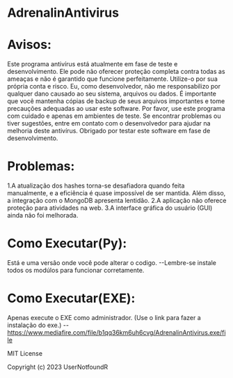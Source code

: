 # AdrenalinAntivirus

# Avisos:

Este programa antivírus está atualmente em fase de teste e desenvolvimento.
Ele pode não oferecer proteção completa contra todas as ameaças e não é garantido que funcione perfeitamente. Utilize-o por sua própria conta e risco.
Eu, como desenvolvedor, não me responsabilizo por qualquer dano causado ao seu sistema, arquivos ou dados.
É importante que você mantenha cópias de backup de seus arquivos importantes e tome precauções adequadas ao usar este software.
Por favor, use este programa com cuidado e apenas em ambientes de teste.
Se encontrar problemas ou tiver sugestões, entre em contato com o desenvolvedor para ajudar na melhoria deste antivírus.
Obrigado por testar este software em fase de desenvolvimento.

# Problemas:
1.A atualização dos hashes torna-se desafiadora quando feita manualmente, e a eficiência é quase impossível de ser mantida. Além disso, a integração com o MongoDB apresenta lentidão.
2.A aplicação não oferece proteção para atividades na web.
3.A interface gráfica do usuário (GUI) ainda não foi melhorada.

# Como Executar(Py):

Está e uma versão onde você pode alterar o codigo. 
--Lembre-se instale todos os modúlos para funcionar corretamente.

# Como Executar(EXE):

Apenas execute o EXE como administrador. (Use o link para fazer a instalação do exe.)
--https://www.mediafire.com/file/b1qq36km6uh6cvg/AdrenalinAntivirus.exe/file

MIT License

Copyright (c) 2023 UserNotfoundR

